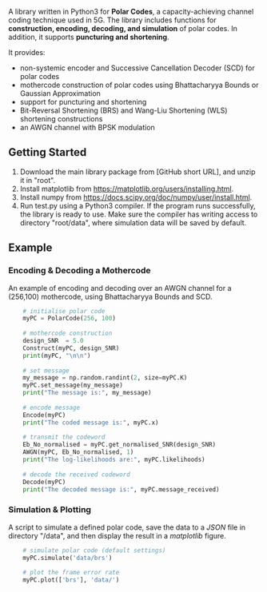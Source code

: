 A library written in Python3 for **Polar Codes**, a capacity-achieving channel coding technique used in 5G. The library includes functions for **construction, encoding, decoding, and simulation** of polar codes. In addition, it supports **puncturing and shortening**.

It provides:
 - non-systemic encoder and Successive Cancellation Decoder (SCD) for polar codes
 - mothercode construction of polar codes using Bhattacharyya Bounds or Gaussian Approximation
 - support for puncturing and shortening
 - Bit-Reversal Shortening (BRS) and Wang-Liu Shortening (WLS) shortening constructions
 - an AWGN channel with BPSK modulation
 
## Getting Started

1. Download the main library package from [GitHub short URL], and unzip it in "root".
2. Install matplotlib from https://matplotlib.org/users/installing.html.
3. Install numpy from https://docs.scipy.org/doc/numpy/user/install.html.
4. Run test.py using a Python3 compiler. If the program runs successfully, the library is ready to use. Make sure the compiler has writing access to directory "root/data", where simulation data will be saved by default.

## Example
### Encoding & Decoding a Mothercode
An example of encoding and decoding over an AWGN channel for a (256,100) mothercode, using Bhattacharyya Bounds and SCD.

```python
    # initialise polar code
    myPC = PolarCode(256, 100)
    
    # mothercode construction
    design_SNR  = 5.0
    Construct(myPC, design_SNR)
    print(myPC, "\n\n")
    
    # set message
    my_message = np.random.randint(2, size=myPC.K)
    myPC.set_message(my_message)
    print("The message is:", my_message)
    
    # encode message
    Encode(myPC)
    print("The coded message is:", myPC.x)
    
    # transmit the codeword
    Eb_No_normalised = myPC.get_normalised_SNR(design_SNR)
    AWGN(myPC, Eb_No_normalised, 1)
    print("The log-likelihoods are:", myPC.likelihoods)
    
    # decode the received codeword
    Decode(myPC)
    print("The decoded message is:", myPC.message_received)
```

### Simulation & Plotting
A script to simulate a defined polar code, save the data to a *JSON* file in directory "/data", and then display the result in a *matplotlib* figure.

```python
    # simulate polar code (default settings)
    myPC.simulate('data/brs')
    
    # plot the frame error rate
    myPC.plot(['brs'], 'data/')
```


